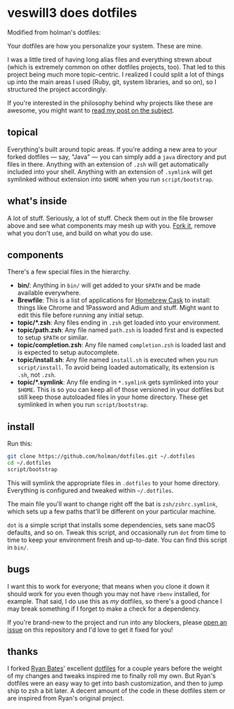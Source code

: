 # veswill3 does dotfiles

Modified from holman's dotfiles:

Your dotfiles are how you personalize your system. These are mine.

I was a little tired of having long alias files and everything strewn about
(which is extremely common on other dotfiles projects, too). That led to this
project being much more topic-centric. I realized I could split a lot of things
up into the main areas I used (Ruby, git, system libraries, and so on), so I
structured the project accordingly.

If you're interested in the philosophy behind why projects like these are
awesome, you might want to [read my post on the
subject](http://zachholman.com/2010/08/dotfiles-are-meant-to-be-forked/).

## topical

Everything's built around topic areas. If you're adding a new area to your
forked dotfiles — say, "Java" — you can simply add a `java` directory and put
files in there. Anything with an extension of `.zsh` will get automatically
included into your shell. Anything with an extension of `.symlink` will get
symlinked without extension into `$HOME` when you run `script/bootstrap`.

## what's inside

A lot of stuff. Seriously, a lot of stuff. Check them out in the file browser
above and see what components may mesh up with you.
[Fork it](https://github.com/holman/dotfiles/fork), remove what you don't
use, and build on what you do use.

## components

There's a few special files in the hierarchy.

- **bin/**: Anything in `bin/` will get added to your `$PATH` and be made
  available everywhere.
- **Brewfile**: This is a list of applications for [Homebrew Cask](https://caskroom.github.io) to install: things like Chrome and 1Password and Adium and stuff. Might want to edit this file before running any initial setup.
- **topic/\*.zsh**: Any files ending in `.zsh` get loaded into your
  environment.
- **topic/path.zsh**: Any file named `path.zsh` is loaded first and is
  expected to setup `$PATH` or similar.
- **topic/completion.zsh**: Any file named `completion.zsh` is loaded
  last and is expected to setup autocomplete.
- **topic/install.sh**: Any file named `install.sh` is executed when you run `script/install`. To avoid being loaded automatically, its extension is `.sh`, not `.zsh`.
- **topic/\*.symlink**: Any file ending in `*.symlink` gets symlinked into
  your `$HOME`. This is so you can keep all of those versioned in your dotfiles
  but still keep those autoloaded files in your home directory. These get
  symlinked in when you run `script/bootstrap`.

## install

Run this:

```sh
git clone https://github.com/holman/dotfiles.git ~/.dotfiles
cd ~/.dotfiles
script/bootstrap
```

This will symlink the appropriate files in `.dotfiles` to your home directory.
Everything is configured and tweaked within `~/.dotfiles`.

The main file you'll want to change right off the bat is `zsh/zshrc.symlink`,
which sets up a few paths that'll be different on your particular machine.

`dot` is a simple script that installs some dependencies, sets sane macOS
defaults, and so on. Tweak this script, and occasionally run `dot` from
time to time to keep your environment fresh and up-to-date. You can find
this script in `bin/`.

## bugs

I want this to work for everyone; that means when you clone it down it should
work for you even though you may not have `rbenv` installed, for example. That
said, I do use this as _my_ dotfiles, so there's a good chance I may break
something if I forget to make a check for a dependency.

If you're brand-new to the project and run into any blockers, please
[open an issue](https://github.com/holman/dotfiles/issues) on this repository
and I'd love to get it fixed for you!

## thanks

I forked [Ryan Bates](http://github.com/ryanb)' excellent
[dotfiles](http://github.com/ryanb/dotfiles) for a couple years before the
weight of my changes and tweaks inspired me to finally roll my own. But Ryan's
dotfiles were an easy way to get into bash customization, and then to jump ship
to zsh a bit later. A decent amount of the code in these dotfiles stem or are
inspired from Ryan's original project.
